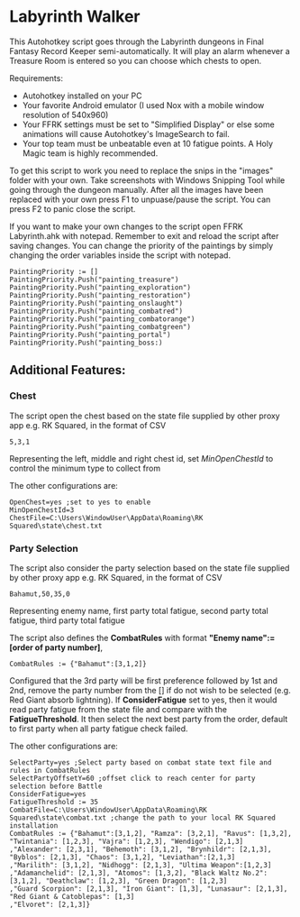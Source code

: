 # Labyrinth Walker

This Autohotkey script goes through the Labyrinth dungeons in Final Fantasy Record Keeper semi-automatically. It will play an alarm whenever a Treasure Room is entered so you can choose which chests to open.

Requirements:

- Autohotkey installed on your PC
- Your favorite Android emulator (I used Nox with a mobile window resolution of 540x960)
- Your FFRK settings must be set to "Simplified Display" or else some animations will cause Autohotkey's ImageSearch to fail.
- Your top team must be unbeatable even at 10 fatigue points. A Holy Magic team is highly recommended.

To get this script to work you need to replace the snips in the "images" folder with your own. Take screenshots with Windows Snipping Tool while going through the dungeon manually. After all the images have been replaced with your own press F1 to unpuase/pause the script. You can press F2 to panic close the script.

If you want to make your own changes to the script open FFRK Labyrinth.ahk with notepad. Remember to exit and reload the script after saving changes. You can change the priority of the paintings by simply changing the order variables inside the script with notepad.
```
PaintingPriority := []
PaintingPriority.Push("painting_treasure")
PaintingPriority.Push("painting_exploration")
PaintingPriority.Push("painting_restoration")
PaintingPriority.Push("painting_onslaught")
PaintingPriority.Push("painting_combatred")
PaintingPriority.Push("painting_combatorange")
PaintingPriority.Push("painting_combatgreen")
PaintingPriority.Push("painting_portal")
PaintingPriority.Push("painting_boss:)
```

## Additional Features:
### Chest
The script open the chest based on the state file supplied by other proxy app e.g. RK Squared, in the format of CSV
```
5,3,1
``` 
Representing the left, middle and right chest id, set *MinOpenChestId* to control the minimum type to collect from

The other configurations are:
```
OpenChest=yes ;set to yes to enable
MinOpenChestId=3
ChestFile=C:\Users\WindowUser\AppData\Roaming\RK Squared\state\chest.txt 
```
### Party Selection
The script also consider the party selection based on the state file supplied by other proxy app e.g. RK Squared, in the format of CSV
```
Bahamut,50,35,0
```
Representing enemy name, first party total fatigue, second party total fatigue, third party total fatigue

The script also defines the __CombatRules__ with format __"Enemy name":= \[order of party number\]__, 
```
CombatRules := {"Bahamut":[3,1,2]}
```
Configured that the 3rd party will be first preference followed by 1st and 2nd, remove the party number from the \[\] if do not wish to be selected (e.g. Red Giant absorb lightning). If __ConsiderFatigue__ set to yes, then it would read party fatigue from the state file and compare with the __FatigueThreshold__.
It then select the next best party from the order, default to first party when all party fatigue check failed.

The other configurations are:
```
SelectParty=yes ;Select party based on combat state text file and rules in CombatRules
SelectPartyOffsetY=60 ;offset click to reach center for party selection before Battle 
ConsiderFatigue=yes
FatigueThreshold := 35
CombatFile=C:\Users\WindowUser\AppData\Roaming\RK Squared\state\combat.txt ;change the path to your local RK Squared installation
CombatRules := {"Bahamut":[3,1,2], "Ramza": [3,2,1], "Ravus": [1,3,2], "Twintania": [1,2,3], "Vajra": [1,2,3], "Wendigo": [2,1,3]
,"Alexander": [2,3,1], "Behemoth": [3,1,2], "Brynhildr": [2,1,3], "Byblos": [2,1,3], "Chaos": [3,1,2], "Leviathan":[2,1,3]
,"Marilith": [3,1,2], "Nidhogg": [2,1,3], "Ultima Weapon":[1,2,3]
,"Adamanchelid": [2,1,3], "Atomos": [1,3,2], "Black Waltz No.2": [3,1,2], "Deathclaw": [1,2,3], "Green Dragon": [1,2,3]
,"Guard Scorpion": [2,1,3], "Iron Giant": [1,3], "Lunasaur": [2,1,3], "Red Giant & Catoblepas": [1,3]
,"Elvoret": [2,1,3]}
```

